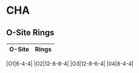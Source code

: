 # CHA

## O-Site Rings
|O-Site|Rings|
|:---|:--|

|O1|6-4-4|
|O2|12-8-8-4|
|O3|12-8-6-4|
|04|8-4-4|
